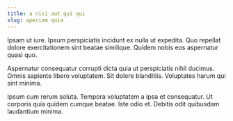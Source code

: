 ```yaml
---
title: a nisi aut qui qui
slug: aperiam quia
---
```


Ipsam ut iure. Ipsum perspiciatis incidunt ex nulla ut expedita. Quo repellat dolore exercitationem sint beatae similique. Quidem nobis eos aspernatur quasi quo.

Aspernatur consequatur corrupti dicta quia ut perspiciatis nihil ducimus. Omnis sapiente libero voluptatem. Sit dolore blanditiis. Voluptates harum qui sint minima.

Ipsum cum rerum soluta. Tempora voluptatem a ipsa et consequatur. Ut corporis quia quidem cumque beatae. Iste odio et. Debitis odit quibusdam laudantium minima.

